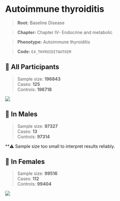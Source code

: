 # Autoimmune thyroiditis

> **Root:** Baseline Disease  

> **Chapter:** Chapter IV- Endocrine and metabolic  

> **Phenotype:** Autoimmune thyroiditis  

> **Code:** `E4_THYROIDITAUTOIM`

## 🧪 All Participants  
> Sample size: **196843**  
> Cases: **125**  
> Controls: **196718**
<img src="/Disease/Figures/ALL/Incidence/E4_THYROIDITAUTOIM.png"/>
<CsvTable src="/Disease/Data/ALL/Incidence/COX_E4_THYROIDITAUTOIM.csv" label="🔍 View full results" />

## 👨 In Males  
> Sample size: **97327**  
> Cases: **13**  
> Controls: **97314**

**⚠️ Sample size too small to interpret results reliably.


## 👩 In Females  
> Sample size: **99516**  
> Cases: **112**  
> Controls: **99404**
<img src="/Disease/Figures/Female/Incidence/E4_THYROIDITAUTOIM.png"/>
<CsvTable src="/Disease/Data/Female/Incidence/COX_E4_THYROIDITAUTOIM.csv" label="🔍 View full results" />
